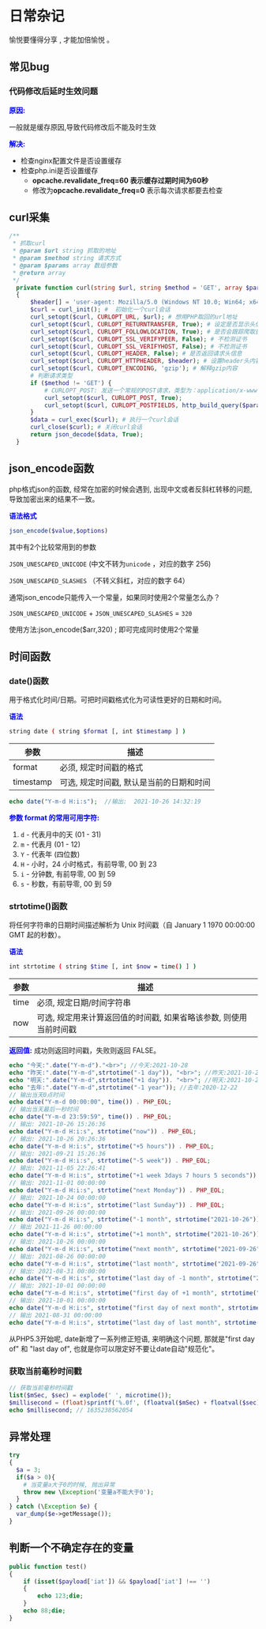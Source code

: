 # 日常杂记

愉悦要懂得分享 , 才能加倍愉悦 。

##	常见bug

### 代码修改后延时生效问题

<font style="color:blue; font-weight:bold">原因:</font>

 一般就是缓存原因,导致代码修改后不能及时生效

<font style="color:blue; font-weight:bold">解决:</font>

+ 检查nginx配置文件是否设置缓存
+ 检查php.ini是否设置缓存
  + **opcache.revalidate_freq=60 表示缓存过期时间为60秒**
  + 修改为**opcache.revalidate_freq=0** 表示每次请求都要去检查

## curl采集
```php
/**
 * 抓取curl
 * @param $url string 抓取的地址
 * @param $method string 请求方式
 * @param $params array 数组参数
 * @return array
 */
  private function curl(string $url, string $method = 'GET', array $params = []): array
  {
      $header[] = 'user-agent: Mozilla/5.0 (Windows NT 10.0; Win64; x64) AppleWebKit/537.36 (KHTML, like Gecko) Chrome/96.0.4664.45 Safari/537.36';
      $curl = curl_init(); #  初始化一个curl会话
      curl_setopt($curl, CURLOPT_URL, $url); # 想用PHP取回的url地址
      curl_setopt($curl, CURLOPT_RETURNTRANSFER, True); # 设定是否显示头信息
      curl_setopt($curl, CURLOPT_FOLLOWLOCATION, True); # 是否会跟踪爬取重定向页面
      curl_setopt($curl, CURLOPT_SSL_VERIFYPEER, False); # 不检测证书
      curl_setopt($curl, CURLOPT_SSL_VERIFYHOST, False); # 不检测证书
      curl_setopt($curl, CURLOPT_HEADER, False); # 是否返回请求头信息
      curl_setopt($curl, CURLOPT_HTTPHEADER, $header); # 设置header头内容
      curl_setopt($curl, CURLOPT_ENCODING, 'gzip'); # 解释gzip内容
      # 判断请求类型
      if ($method != 'GET') {
          # CURLOPT_POST: 发送一个常规的POST请求，类型为：application/x-www-form-urlencoded，类似提交表单。
          curl_setopt($curl, CURLOPT_POST, True);
          curl_setopt($curl, CURLOPT_POSTFIELDS, http_build_query($params));
      }
      $data = curl_exec($curl); # 执行一个curl会话
      curl_close($curl); # 关闭curl会话
      return json_decode($data, True);
  }
```
## json_encode函数

php格式json的函数, 经常在加密的时候会遇到, 出现中文或者反斜杠转移的问题, 导致加密出来的结果不一致。

<font style="color:blue; font-weight:bold">语法格式</font>

```php
json_encode($value,$options)
```

其中有2个比较常用到的参数

`JSON_UNESCAPED_UNICODE`  (中文不转为`unicode` ，对应的数字 256)

`JSON_UNESCAPED_SLASHES` （不转义斜杠，对应的数字 64）

通常json_encode只能传入一个常量，如果同时使用2个常量怎么办？

`JSON_UNESCAPED_UNICODE` + `JSON_UNESCAPED_SLASHES` = `320`

使用方法:json_encode($arr,320) ;   即可完成同时使用2个常量

##	时间函数

###	date()函数
用于格式化时间/日期。可把时间戳格式化为可读性更好的日期和时间。

<font color="blue"><strong>语法</strong></font>

```sh
string date ( string $format [, int $timestamp ] )
```

| 参数 | 描述 |
| ---- | ---- |
| format  | 必须, 规定时间戳的格式  |
| timestamp  | 可选, 规定时间戳, 默认是当前的日期和时间  |
```php
echo date("Y-m-d H:i:s");  //输出:  2021-10-26 14:32:19
```
<font color="blue"><strong>参数 format 的常用可用字符:</strong></font>
1. `d` - 代表月中的天 (01 - 31)
2. `m` - 代表月 (01 - 12)
3. `Y` - 代表年 (四位数)
4. `H` - 小时，24 小时格式，有前导零, 00 到 23
5. `i` - 分钟数, 有前导零, 	00 到 59
6. `s` - 秒数，有前导零, 00 到 59

### strtotime()函数
将任何字符串的日期时间描述解析为 Unix 时间戳（自 January 1 1970 00:00:00 GMT 起的秒数）。

<font color="blue"><strong>语法</strong></font>
```sh
int strtotime ( string $time [, int $now = time() ] )
```
| 参数 | 描述 |
| ---- | ---- |
| time | 必须, 规定日期/时间字符串 |
| now | 可选, 规定用来计算返回值的时间戳, 如果省略该参数, 则使用当前时间戳 |

<font color="blue"><strong>返回值:</strong></font> 成功则返回时间戳，失败则返回 FALSE。

```php
echo "今天:".date("Y-m-d")."<br>"; //今天:2021-10-28
echo "昨天:".date("Y-m-d",strtotime("-1 day")), "<br>"; //昨天:2021-10-27
echo "明天:".date("Y-m-d",strtotime("+1 day")). "<br>"; //明天:2021-10-29
echo "去年:".date("Y-m-d",strtotime("-1 year")); //去年:2020-12-22
// 输出当天0点时间
echo date("Y-m-d 00:00:00", time()) . PHP_EOL;
// 输出当天最后一秒时间
echo date("Y-m-d 23:59:59", time()) . PHP_EOL;
// 输出: 2021-10-26 15:26:36
echo date("Y-m-d H:i:s", strtotime("now")) . PHP_EOL;
// 输出: 2021-10-26 20:26:36
echo date("Y-m-d H:i:s", strtotime("+5 hours")) . PHP_EOL;
// 输出: 2021-09-21 15:26:36
echo date("Y-m-d H:i:s", strtotime("-5 week")) . PHP_EOL;
// 输出: 2021-11-05 22:26:41
echo date("Y-m-d H:i:s", strtotime("+1 week 3days 7 hours 5 seconds")) . PHP_EOL;
// 输出: 2021-11-01 00:00:00
echo date("Y-m-d H:i:s", strtotime("next Monday")) . PHP_EOL;
// 输出: 2021-10-24 00:00:00
echo date("Y-m-d H:i:s", strtotime("last Sunday")) . PHP_EOL;
// 输出: 2021-09-26 00:00:00
echo date("Y-m-d H:i:s", strtotime("-1 month", strtotime("2021-10-26"))) . PHP_EOL;
// 输出 2021-11-26 00:00:00
echo date("Y-m-d H:i:s", strtotime("+1 month", strtotime("2021-10-26"))) . PHP_EOL;
// 输出: 2021-10-26 00:00:00
echo date("Y-m-d H:i:s", strtotime("next month", strtotime("2021-09-26"))) . PHP_EOL;
// 输出: 2021-08-26 00:00:00
echo date("Y-m-d H:i:s", strtotime("last month", strtotime("2021-09-26"))) . PHP_EOL;
// 输出: 2021-08-31 00:00:00
echo date("Y-m-d H:i:s", strtotime("last day of -1 month", strtotime("2021-09-26"))) . PHP_EOL;
// 输出: 2021-10-01 00:00:00
echo date("Y-m-d H:i:s", strtotime("first day of +1 month", strtotime("2021-09-26"))) . PHP_EOL;
// 输出: 2021-10-01 00:00:00
echo date("Y-m-d H:i:s", strtotime("first day of next month", strtotime("2021-09-26"))) . PHP_EOL;
// 输出 2021-08-31 00:00:00
echo date("Y-m-d H:i:s", strtotime("last day of last month", strtotime("2021-09-26"))) . PHP_EOL;
```

从PHP5.3开始呢, date新增了一系列修正短语, 来明确这个问题, 那就是"first day of" 和 "last day of", 也就是你可以限定好不要让date自动"规范化"。
### 获取当前毫秒时间戳
```php
// 获取当前毫秒时间戳
list($mSec, $sec) = explode(' ', microtime());
$millisecond = (float)sprintf('%.0f', (floatval($mSec) + floatval($sec)) * 1000);
echo $millisecond; // 1635238562054
```
## 异常处理
```php
try
{
  $a = 3;
  if($a > 0){
    # 当变量a大于0的时候, 抛出异常
    throw new \Exception('变量a不能大于0');
  }
} catch (\Exception $e) {
  var_dump($e->getMessage());
}
```

## 判断一个不确定存在的变量

```php
public function test()
{
    if (isset($payload['iat']) && $payload['iat'] !== '')
    {
        echo 123;die;
    }
    echo 88;die;
}
```

